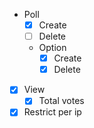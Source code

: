  - Poll
   - [X] Create
   - [ ] Delete
    - Option
      - [X] Create
      - [X] Delete
 - [x] View
   - [X] Total votes
 - [x] Restrict per ip
